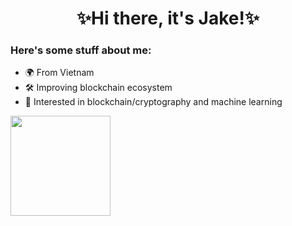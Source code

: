 <h1 align="center">✨Hi there, it's Jake!✨</h1>

### Here's some stuff about me:

- 🌍 From Vietnam
- 🛠️ Improving blockchain ecosystem
- 🌱 Interested in blockchain/cryptography and machine learning

<a href=https://github.com/nhnam6>
  <img align="center" height="160em" src="https://github-readme-stats.vercel.app/api?username=nhnam6&show_icons=true&theme=transparent" />
</a>
